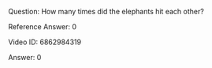 Question: How many times did the elephants hit each other?

Reference Answer: 0

Video ID: 6862984319

Answer: 0

